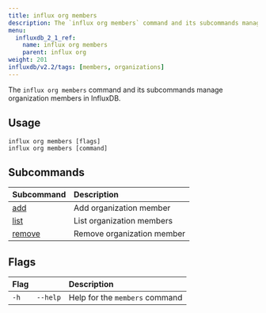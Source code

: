 ```yaml
---
title: influx org members
description: The `influx org members` command and its subcommands manage organization members in InfluxDB.
menu:
  influxdb_2_1_ref:
    name: influx org members
    parent: influx org
weight: 201
influxdb/v2.2/tags: [members, organizations]
---
```


The `influx org members` command and its subcommands manage organization members in InfluxDB.

## Usage
```
influx org members [flags]
influx org members [command]
```

## Subcommands
| Subcommand                                                       | Description                |
|:----------                                                       |:-----------                |
| [add](/influxdb/v2.2/reference/cli/influx/org/members/add)       | Add organization member    |
| [list](/influxdb/v2.2/reference/cli/influx/org/members/list)     | List organization members  |
| [remove](/influxdb/v2.2/reference/cli/influx/org/members/remove) | Remove organization member |

## Flags
| Flag |          | Description                    |
|:---- |:---      |:-----------                    |
| `-h` | `--help` | Help for the `members` command |
